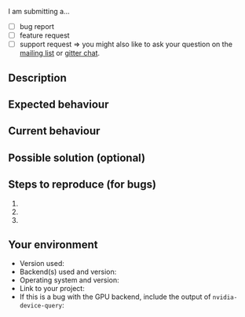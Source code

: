 <!--
Hi!

Thanks for trying out Accelerate! We are sorry that you have run into trouble ):

The following schema may help when filing your report:
-->

<!-- Put an `x` in the box which applies: -->
I am submitting a...
- [ ] bug report
- [ ] feature request
- [ ] support request => you might also like to ask your question on the [mailing list](mailto:accelerate-haskell@googlegroups.com) or [gitter chat](https://gitter.im/AccelerateHS/Lobby).

## Description
<!--
Provide a general summary of the issue here, and try to include a descriptive title above.
Do you want to request a feature or report a bug?
How has this issue affected you?
What are you trying to accomplish with the proposed feature request?
-->


## Expected behaviour
<!--
If you are describing a bug, tell us what should happen.
If you are suggesting a change or improvement, tell us how it should work.
-->

## Current behaviour
<!--
If describing a bug, tell us what happens.
If suggesting a change or improvement, explain the difference from the current behaviour.
-->

## Possible solution (optional)
<!-- You may wish to suggest a fix or reason for the bug, or provide ideas on how to implement the suggested feature. -->

## Steps to reproduce (for bugs)
<!--
Please provide as much information as possible so that somebody can understand and reproduce the bug. Only bugs which are understood can be fixed.

Providing [a link to] a minimal example which shows the faulty behaviour is best. https://gist.github.com is useful for pasting longer code snippets. If your program requires any additional libraries, please include `.cabal` and `stack.yaml` files so that it is easy to build.

Please describe any additional steps to reproducing the bug.
-->

 1.
 2.
 3.

## Your environment
<!-- Include any relevant details about the environment you experienced the bug in -->

- Version used:
- Backend(s) used and version:
- Operating system and version:
- Link to your project:
- If this is a bug with the GPU backend, include the output of `nvidia-device-query`:

